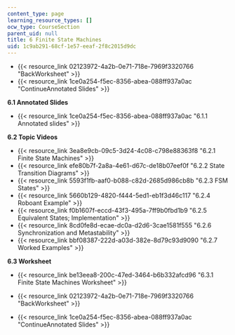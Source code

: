 ```yaml
---
content_type: page
learning_resource_types: []
ocw_type: CourseSection
parent_uid: null
title: 6 Finite State Machines
uid: 1c9ab291-68cf-1e57-eeaf-2f8c2015d9dc
---
```


*   {{< resource_link 02123972-4a2b-0e71-718e-7969f3320766 "BackWorksheet" >}}
*   {{< resource_link 1ce0a254-f5ec-8356-abea-088ff937a0ac "ContinueAnnotated Slides" >}}

**6.1 Annotated Slides**

*   {{< resource_link 1ce0a254-f5ec-8356-abea-088ff937a0ac "6.1.1 Annotated slides" >}}

**6.2 Topic Videos**

*   {{< resource_link 3ea8e9cb-09c5-3d24-4c08-c798e88363f8 "6.2.1 Finite State Machines" >}}
*   {{< resource_link efe80b7f-2a8a-4e61-d67c-de18b07eef0f "6.2.2 State Transition Diagrams" >}}
*   {{< resource_link 5593f1fb-aaf0-b088-c82d-2685d986cb8b "6.2.3 FSM States" >}}
*   {{< resource_link 5660b129-4820-f444-5ed1-eb1f3d46c117 "6.2.4 Roboant Example" >}}
*   {{< resource_link f0b1607f-eccd-43f3-495a-7ff9b0fbd1b9 "6.2.5 Equivalent States; Implementation" >}}
*   {{< resource_link 8cd0fe8d-ecae-dc0a-d2d6-3cae1581f555 "6.2.6 Synchronization and Metastability" >}}
*   {{< resource_link bbf08387-222d-a03d-382e-8d79c93d9090 "6.2.7 Worked Examples" >}}

**6.3 Worksheet**

*   {{< resource_link be13eea8-200c-47ed-3464-b6b332afcd96 "6.3.1 Finite State Machines Worksheet" >}}

*   {{< resource_link 02123972-4a2b-0e71-718e-7969f3320766 "BackWorksheet" >}}
*   {{< resource_link 1ce0a254-f5ec-8356-abea-088ff937a0ac "ContinueAnnotated Slides" >}}